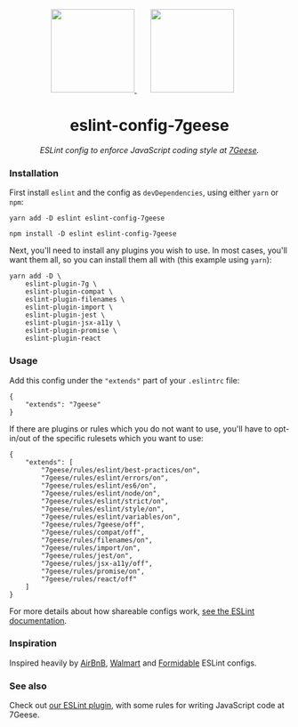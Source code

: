 <div align="center">
  <a href="https://eslint.org/">
    <img width="150" height="150" src="https://eslint.org/img/logo.svg">
  </a>
  <a href="https://7geese.com">
    <img width="150" height="150" vspace="" hspace="25" src="https://user-images.githubusercontent.com/4298089/29260121-a9256298-807c-11e7-95c2-74d5c9841874.png">
  </a>
  <h1>eslint-config-7geese</h1>
  <p style="font-style: italic;">ESLint config to enforce JavaScript coding style at <a href="https://github.com/7Geese">7Geese</a>.</p>
</div>


<!--
_Coming soon_

You can read more about our coding style [over here](https://github.com/7Geese/eslint-config-7geese/blob/master/docs/styleguide.md).
-->


### Installation

First install `eslint` and the config as `devDependencies`, using either `yarn` or `npm`:

```
yarn add -D eslint eslint-config-7geese

npm install -D eslint eslint-config-7geese
```

Next, you'll need to install any plugins you wish to use. In most cases, you'll want them all, so you can install them all with (this example using `yarn`):

```
yarn add -D \
    eslint-plugin-7g \
    eslint-plugin-compat \
    eslint-plugin-filenames \
    eslint-plugin-import \
    eslint-plugin-jest \
    eslint-plugin-jsx-a11y \
    eslint-plugin-promise \
    eslint-plugin-react
```



### Usage

Add this config under the `"extends"` part of your `.eslintrc` file:

```
{
    "extends": "7geese"
}
```

If there are plugins or rules which you do not want to use, you'll have to opt-in/out of the specific rulesets which you want to use:

```
{
    "extends": [
        "7geese/rules/eslint/best-practices/on",
        "7geese/rules/eslint/errors/on",
        "7geese/rules/eslint/es6/on",
        "7geese/rules/eslint/node/on",
        "7geese/rules/eslint/strict/on",
        "7geese/rules/eslint/style/on",
        "7geese/rules/eslint/variables/on",
        "7geese/rules/7geese/off",
        "7geese/rules/compat/off",
        "7geese/rules/filenames/on",
        "7geese/rules/import/on",
        "7geese/rules/jest/on",
        "7geese/rules/jsx-a11y/off",
        "7geese/rules/promise/on",
        "7geese/rules/react/off"
    ]
}
```

For more details about how shareable configs work, [see the ESLint documentation](https://eslint.org/docs/developer-guide/shareable-configs).

### Inspiration

Inspired heavily by [AirBnB](https://github.com/airbnb/javascript), [Walmart](https://github.com/walmartlabs/eslint-config-walmart) and [Formidable](https://github.com/FormidableLabs/eslint-config-formidable) ESLint configs.


### See also

Check out [our ESLint plugin](https://github.com/7Geese/eslint-plugin-7g), with some rules for writing JavaScript code at 7Geese.

